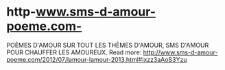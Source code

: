 # http-www.sms-d-amour-poeme.com-
POÈMES D'AMOUR SUR TOUT LES THÈMES D'AMOUR, SMS D'AMOUR POUR CHAUFFER LES AMOUREUX.    Read more: http://www.sms-d-amour-poeme.com/2012/07/lamour-lamour-2013.html#ixzz3aAoS3Yzu
